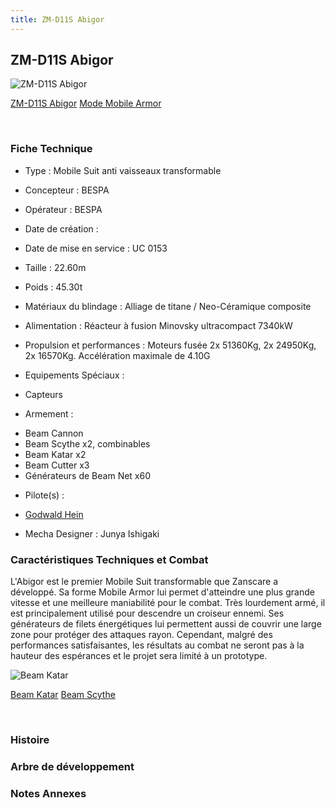 ```yaml
---
title: ZM-D11S Abigor
---
```


ZM-D11S Abigor
--------------



![ZM-D11S Abigor](/images/stories/saga/vgundam/mechas/zm-d11s-abigor.png)

[ZM-D11S Abigor](javascript:change_image_m('images/stories/saga/vgundam/mechas/zm-d11s-abigor.png');)
[Mode Mobile Armor](javascript:change_image_m('images/stories/saga/vgundam/mechas/zm-d11s-ma.png');)

 

### Fiche Technique


- Type : Mobile Suit anti vaisseaux transformable
  
- Concepteur : BESPA
  
- Opérateur : BESPA
  
- Date de création : 
  
- Date de mise en service : UC 0153
  
- Taille : 22.60m
  
- Poids : 45.30t
  
- Matériaux du blindage : Alliage de titane / Neo-Céramique composite
  
- Alimentation : Réacteur à fusion Minovsky ultracompact 7340kW
  
- Propulsion et performances : Moteurs fusée 2x 51360Kg, 2x 24950Kg, 2x 16570Kg. Accélération maximale de 4.10G
  
- Equipements Spéciaux :


* Capteurs


- Armement :


* Beam Cannon
* Beam Scythe x2, combinables
* Beam Katar x2
* Beam Cutter x3
* Générateurs de Beam Net x60


- Pilote(s) : 
* [Godwald Hein](uc/victory-gundam/godwald-hein.html)





- Mecha Designer : Junya Ishigaki


### Caractéristiques Techniques et Combat


L'Abigor est le premier Mobile Suit transformable que Zanscare a développé. Sa forme Mobile Armor lui permet d'atteindre une plus grande vitesse et une meilleure maniabilité pour le combat. Très lourdement armé, il est principalement utilisé pour descendre un croiseur ennemi. Ses générateurs de filets énergétiques lui permettent aussi de couvrir une large zone pour protéger des attaques rayon. Cependant, malgré des performances satisfaisantes, les résultats au combat ne seront pas à la hauteur des espérances et le projet sera limité à un prototype.



![Beam Katar](/images/stories/saga/vgundam/mechas/zmt-d11s-beamkatarl.jpg)

[Beam Katar](javascript:accessoires_m('images/stories/saga/vgundam/mechas/zmt-d11s-beamkatarl.jpg');)
[Beam Scythe](javascript:accessoires_m('images/stories/saga/vgundam/mechas/zmt-d11s-beamscythe.jpg');)

 

### Histoire


### Arbre de développement


### Notes Annexes


